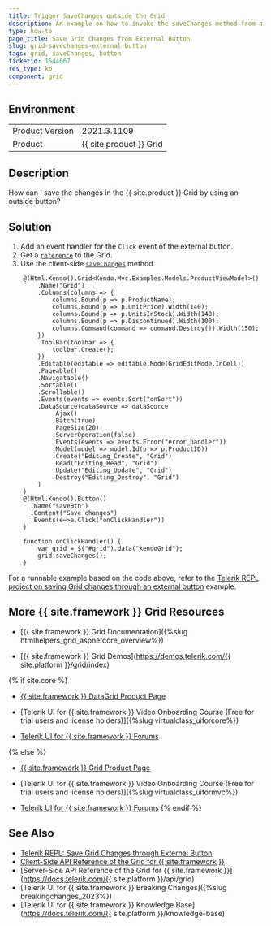 ```yaml
---
title: Trigger SaveChanges outside the Grid
description: An example on how to invoke the saveChanges method from a button in the Telerik UI Grid for {{ site.framework }}.
type: how-to
page_title: Save Grid Changes from External Button
slug: grid-savechanges-external-button
tags: grid, saveChanges, button
ticketid: 1544067
res_type: kb
component: grid
---
```


## Environment

<table>
 <tr>
  <td>Product Version</td>
  <td>2021.3.1109</td>
 </tr>
 <tr>
  <td>Product</td>
  <td>{{ site.product }} Grid</td>
 </tr>
</table>

## Description

How can I save the changes in the {{ site.product }} Grid by using an outside button?

## Solution

1. Add an event handler for the `Click` event of the external button.
1. Get a [`reference`](https://docs.telerik.com/aspnet-core/getting-started/helper-basics/fundamentals#referencing-client-side-objects) to the Grid.
1. Use the client-side [`saveChanges`](https://docs.telerik.com/kendo-ui/api/javascript/ui/grid/methods/savechanges) method.

```Razor Index.cshtml
    @(Html.Kendo().Grid<Kendo.Mvc.Examples.Models.ProductViewModel>()
        .Name("Grid")
        .Columns(columns => {
            columns.Bound(p => p.ProductName);
            columns.Bound(p => p.UnitPrice).Width(140);
            columns.Bound(p => p.UnitsInStock).Width(140);
            columns.Bound(p => p.Discontinued).Width(100);
            columns.Command(command => command.Destroy()).Width(150);
        })
        .ToolBar(toolbar => {
            toolbar.Create();
        })
        .Editable(editable => editable.Mode(GridEditMode.InCell))
        .Pageable()
        .Navigatable()
        .Sortable()
        .Scrollable()
        .Events(events => events.Sort("onSort"))
        .DataSource(dataSource => dataSource
            .Ajax()
            .Batch(true)
            .PageSize(20)
            .ServerOperation(false)
            .Events(events => events.Error("error_handler"))
            .Model(model => model.Id(p => p.ProductID))
            .Create("Editing_Create", "Grid")
            .Read("Editing_Read", "Grid")
            .Update("Editing_Update", "Grid")
            .Destroy("Editing_Destroy", "Grid")
        )
    )
    @(Html.Kendo().Button()
      .Name("saveBtn")
      .Content("Save changes")
      .Events(e=>e.Click("onClickHandler"))
    )
```
```JS script.js
    function onClickHandler() {
        var grid = $("#grid").data("kendoGrid");
        grid.saveChanges();
    }
```

For a runnable example based on the code above, refer to the [Telerik REPL project on saving Grid changes through an external button](https://netcorerepl.telerik.com/wFlbwpOV22rd6T9S11) example.

## More {{ site.framework }} Grid Resources

* [{{ site.framework }} Grid Documentation]({%slug htmlhelpers_grid_aspnetcore_overview%})

* [{{ site.framework }} Grid Demos](https://demos.telerik.com/{{ site.platform }}/grid/index)

{% if site.core %}
* [{{ site.framework }} DataGrid Product Page](https://www.telerik.com/aspnet-core-ui/grid)

* [Telerik UI for {{ site.framework }} Video Onboarding Course (Free for trial users and license holders)]({%slug virtualclass_uiforcore%})

* [Telerik UI for {{ site.framework }} Forums](https://www.telerik.com/forums/aspnet-core-ui)

{% else %}
* [{{ site.framework }} Grid Product Page](https://www.telerik.com/aspnet-mvc/grid)

* [Telerik UI for {{ site.framework }} Video Onboarding Course (Free for trial users and license holders)]({%slug virtualclass_uiformvc%})

* [Telerik UI for {{ site.framework }} Forums](https://www.telerik.com/forums/aspnet-mvc)
{% endif %}

## See Also

* [Telerik REPL: Save Grid Changes through External Button](https://netcorerepl.telerik.com/wFlbwpOV22rd6T9S11)
* [Client-Side API Reference of the Grid for {{ site.framework }}](https://docs.telerik.com/kendo-ui/api/javascript/ui/grid)
* [Server-Side API Reference of the Grid for {{ site.framework }}](https://docs.telerik.com/{{ site.platform }}/api/grid)
* [Telerik UI for {{ site.framework }} Breaking Changes]({%slug breakingchanges_2023%})
* [Telerik UI for {{ site.framework }} Knowledge Base](https://docs.telerik.com/{{ site.platform }}/knowledge-base)
